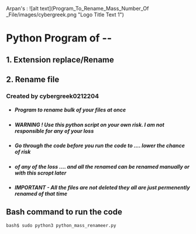 Arpan's : 
![alt text](Program_To_Rename_Mass_Number_Of _File/images/cybergreek.png "Logo Title Text 1")


# Python Program of --
## 1. Extension replace/Rename 
## 2. Rename file 


### Created by cybergreek0212204

+ ##### Program to rename bulk of your files at once 
- ##### WARNING ! Use this python script on your own risk. I am not responsible for any of your loss
- ##### Go through the code before you run the code to .... lower the chance of risk 
- ##### of any of the loss .... and all the renamed can be renamed manually or with this scropt later
- ##### IMPORTANT - All the files are not deleted they all are just permenently renamed of that time

## Bash command to run the code 
```python
bash$ sudo python3 python_mass_renameer.py
```
